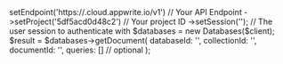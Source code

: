 <?php

use Appwrite\Client;
use Appwrite\Services\Databases;

$client = (new Client())
    ->setEndpoint('https://<REGION>.cloud.appwrite.io/v1') // Your API Endpoint
    ->setProject('5df5acd0d48c2') // Your project ID
    ->setSession(''); // The user session to authenticate with

$databases = new Databases($client);

$result = $databases->getDocument(
    databaseId: '<DATABASE_ID>',
    collectionId: '<COLLECTION_ID>',
    documentId: '<DOCUMENT_ID>',
    queries: [] // optional
);